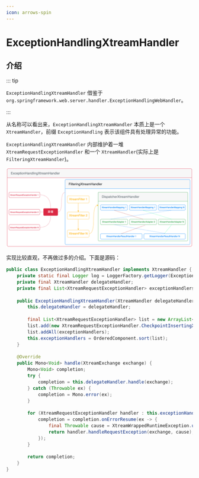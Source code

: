 ```yaml
---
icon: arrows-spin
---
```


# ExceptionHandlingXtreamHandler

## 介绍

::: tip

`ExceptionHandlingXtreamHandler` 借鉴于 `org.springframework.web.server.handler.ExceptionHandlingWebHandler`。

:::

从名称可以看出来，`ExceptionHandlingXtreamHandler` 本质上是一个 `XtreamHandler`，前缀 `ExceptionHandling` 表示该组件具有处理异常的功能。

`ExceptionHandlingXtreamHandler` 内部维护着一堆 `XtreamRequestExceptionHandler` 和一个 `XtreamHandler`(实际上是`FilteringXtreamHandler`)。

![](/img/server/request-processing/exception-handling-xtream-handler.png)

实现比较直观，不再做过多的介绍。下面是源码：

```java
public class ExceptionHandlingXtreamHandler implements XtreamHandler {
    private static final Logger log = LoggerFactory.getLogger(ExceptionHandlingXtreamHandler.class);
    private final XtreamHandler delegateHandler;
    private final List<XtreamRequestExceptionHandler> exceptionHandlers;

    public ExceptionHandlingXtreamHandler(XtreamHandler delegateHandler, List<XtreamRequestExceptionHandler> exceptionHandlers) {
        this.delegateHandler = delegateHandler;

        final List<XtreamRequestExceptionHandler> list = new ArrayList<>();
        list.add(new XtreamRequestExceptionHandler.CheckpointInsertingXtreamRequestExceptionHandler());
        list.addAll(exceptionHandlers);
        this.exceptionHandlers = OrderedComponent.sort(list);
    }

    @Override
    public Mono<Void> handle(XtreamExchange exchange) {
        Mono<Void> completion;
        try {
            completion = this.delegateHandler.handle(exchange);
        } catch (Throwable ex) {
            completion = Mono.error(ex);
        }

        for (XtreamRequestExceptionHandler handler : this.exceptionHandlers) {
            completion = completion.onErrorResume(ex -> {
                final Throwable cause = XtreamWrappedRuntimeException.unwrapIfNecessary(ex);
                return handler.handleRequestException(exchange, cause);
            });
        }

        return completion;
    }
}
```
